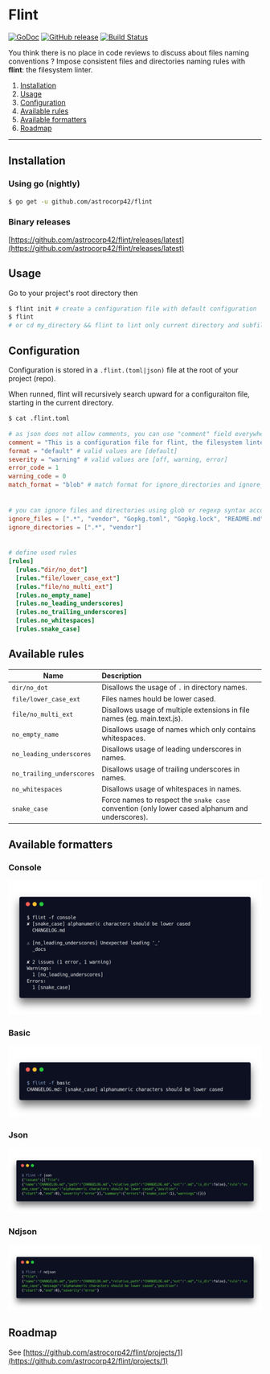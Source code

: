 # Flint

[![GoDoc](https://godoc.org/github.com/astrocorp42/flint?status.svg)](https://godoc.org/github.com/astrocorp42/flint)
[![GitHub release](https://img.shields.io/github/release/astrocorp42/flint.svg)](https://github.com/astrocorp42/flint/releases/latest)
[![Build Status](https://travis-ci.org/astrocorp42/flint.svg?branch=master)](https://travis-ci.org/astrocorp42/flint)

You think there is no place in code reviews to discuss about files naming conventions ? Impose consistent files and directories naming rules with **flint**: the filesystem linter.

1. [Installation](#installation)
2. [Usage](#usage)
3. [Configuration](#configuration)
4. [Available rules](#available-rules)
5. [Available formatters](#available-formatters)
6. [Roadmap](#roadmap)

-------------------

## Installation

### Using go (nightly)
```bash
$ go get -u github.com/astrocorp42/flint
```

### Binary releases
[https://github.com/astrocorp42/flint/releases/latest](https://github.com/astrocorp42/flint/releases/latest)





## Usage

Go to your project's root directory then
```bash
$ flint init # create a configuration file with default configuration
$ flint
# or cd my_directory && flint to lint only current directory and subfiles
```




## Configuration

Configuration is stored in a `.flint.(toml|json)` file at the root of your project (repo).

When runned, flint will recursively search upward for a configuraiton file, starting in the current
directory.

```bash
$ cat .flint.toml
```

```toml
# as json does not allow comments, you can use "comment" field everywhere
comment = "This is a configuration file for flint, the filesystem linter. More information here: https://github.com/astrocorp42/flint"
format = "default" # valid values are [default]
severity = "warning" # valid values are [off, warning, error]
error_code = 1
warning_code = 0
match_format = "blob" # match format for ignore_directories and ignore_files, valid values are [blob, regexp]


# you can ignore files and directories using glob or regexp syntax according to the configuration above
ignore_files = [".*", "vendor", "Gopkg.toml", "Gopkg.lock", "README.md", "LICENSE"]
ignore_directories = [".*", "vendor"]


# define used rules
[rules]
  [rules."dir/no_dot"]
  [rules."file/lower_case_ext"]
  [rules."file/no_multi_ext"]
  [rules.no_empty_name]
  [rules.no_leading_underscores]
  [rules.no_trailing_underscores]
  [rules.no_whitespaces]
  [rules.snake_case]
```



## Available rules

| Name                  | Description                                                              |
| --------------------- | :----------------------------------------------------------------------- |
| `dir/no_dot`          | Disallows the usage of `.` in directory names.                           |
| `file/lower_case_ext` | Files names hould be lower cased.                                        |
| `file/no_multi_ext`   | Disallows usage of multiple extensions in file names (eg. main.text.js). |
| `no_empty_name`       | Disallows usage of names which only contains whitespaces.                |
| `no_leading_underscores` | Disallows usage of leading underscores in names.                      |
| `no_trailing_underscores` | Disallows usage of trailing underscores in names.                    |
| `no_whitespaces`      | Disallows usage of whitespaces in names.                                 |
| `snake_case`          | Force names to respect the `snake case` convention (only lower cased alphanum and underscores). |




## Available formatters


### Console
![Console formatter](_docs/formatter_console.png)



### Basic
![Basic formatter](_docs/formatter_basic.png)



### Json
![Json formatter](_docs/formatter_json.png)



### Ndjson
![Ndson formatter](_docs/formatter_ndjson.png)





## Roadmap

See [https://github.com/astrocorp42/flint/projects/1](https://github.com/astrocorp42/flint/projects/1)
